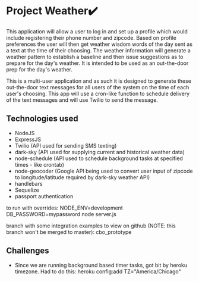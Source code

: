 # Project Weather✔️

This application will allow a user to log in and set up a profile which would include registering their phone number and zipcode.  Based on profile preferences the user will then get weather wisdom words of the day sent as a text at the time of their choosing.  The weather information will generate a weather pattern to establish a baseline and then issue suggestions as to prepare for the day's weather.  It is intended to be used as an out-the-door prep for the day's weather.  

This is a multi-user application and as such it is designed to generate these out-the-door text messages for all users of the system on the time of each user's choosing.  This app will use a cron-like function to schedule delivery of the text messages and will use Twilio to send the message.  

## Technologies used
* NodeJS
* ExpressJS
* Twilio  (API used for sending SMS texting)
* dark-sky  (API used for supplying current and historical weather data)
* node-schedule  (API used to schedule background tasks at specified times - like crontab)
* node-geocoder (Google API being used to convert user input of zipcode to longitude/latitude required by dark-sky weather API)
* handlebars
* Sequelize
* passport authentication

to run with overrides:
NODE_ENV=development DB_PASSWORD=mypassword node server.js

branch with some integration examples to view on github (NOTE: this branch won't be merged to master):
cbo_prototype

## Challenges
* Since we are running background based timer tasks, got bit by heroku timezone.  Had to do this: heroku config:add TZ="America/Chicago"

